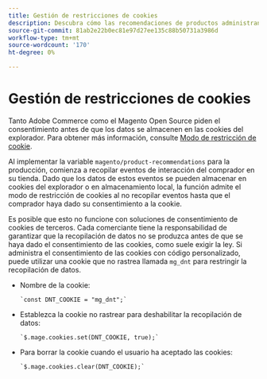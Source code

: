 ```yaml
---
title: Gestión de restricciones de cookies
description: Descubra cómo las recomendaciones de productos administran las restricciones de cookies.
source-git-commit: 81ab2e22b0ec81e97d27ee135c88b50731a3986d
workflow-type: tm+mt
source-wordcount: '170'
ht-degree: 0%

---
```


# Gestión de restricciones de cookies

Tanto Adobe Commerce como el Magento Open Source piden el consentimiento antes de que los datos se almacenen en las cookies del explorador. Para obtener más información, consulte [Modo de restricción de cookie](https://experienceleague.adobe.com/docs/commerce-admin/start/compliance/privacy/compliance-cookie-law.html).

Al implementar la variable `magento/product-recommendations` para la producción, comienza a recopilar eventos de interacción del comprador en su tienda. Dado que los datos de estos eventos se pueden almacenar en cookies del explorador o en almacenamiento local, la función admite el modo de restricción de cookies al no recopilar eventos hasta que el comprador haya dado su consentimiento a la cookie.

Es posible que esto no funcione con soluciones de consentimiento de cookies de terceros. Cada comerciante tiene la responsabilidad de garantizar que la recopilación de datos no se produzca antes de que se haya dado el consentimiento de las cookies, como suele exigir la ley. Si administra el consentimiento de las cookies con código personalizado, puede utilizar una cookie que no rastrea llamada `mg_dnt` para restringir la recopilación de datos.

- Nombre de la cookie:

   ```text
   `const DNT_COOKIE = "mg_dnt";`
   ```

- Establezca la cookie no rastrear para deshabilitar la recopilación de datos:

   ```text
   `$.mage.cookies.set(DNT_COOKIE, true);`
   ```

- Para borrar la cookie cuando el usuario ha aceptado las cookies:

   ```text
   `$.mage.cookies.clear(DNT_COOKIE);`
   ```

